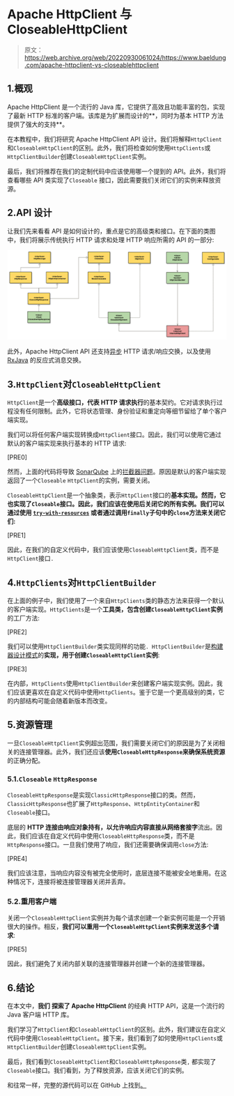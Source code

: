 # Apache HttpClient 与 CloseableHttpClient

> 原文：<https://web.archive.org/web/20220930061024/https://www.baeldung.com/apache-httpclient-vs-closeablehttpclient>

## 1.概观

Apache HttpClient 是一个流行的 Java 库，它提供了高效且功能丰富的包，实现了最新 HTTP 标准的客户端。该库是为扩展而设计的**，同时为基本 HTTP 方法提供了强大的支持**。

在本教程中，我们将研究 Apache HttpClient API 设计。我们将解释`HttpClient`和`CloseableHttpClient`的区别。此外，我们将检查如何使用`HttpClients`或`HttpClientBuilder`创建`CloseableHttpClient`实例。

最后，我们将推荐在我们的定制代码中应该使用哪一个提到的 API。此外，我们将查看哪些 API 类实现了`Closeable` 接口，因此需要我们关闭它们的实例来释放资源。

## 2.API 设计

让我们先来看看 API 是如何设计的，重点是它的高级类和接口。在下面的类图中，我们将展示传统执行 HTTP 请求和处理 HTTP 响应所需的 API 的一部分:

[![Apache Classic HTTP Client](img/729b7e28d2f04c1399fee033c3ca0a82.png)](/web/20220524060337/https://www.baeldung.com/wp-content/uploads/2022/04/apache_httpclient7.png)

此外，Apache HttpClient API 还支持[异步](/web/20220524060337/https://www.baeldung.com/httpasyncclient-tutorial) HTTP 请求/响应交换，以及使用 [RxJava](/web/20220524060337/https://www.baeldung.com/rx-java) 的反应式消息交换。

## 3.`HttpClient`对`CloseableHttpClient`

`HttpClient`是一个**高级接口，代表 HTTP 请求执行**的基本契约。它对请求执行过程没有任何限制。此外，它将状态管理、身份验证和重定向等细节留给了单个客户端实现。

我们可以将任何客户端实现转换成`HttpClient`接口。因此，我们可以使用它通过默认的客户端实现来执行基本的 HTTP 请求:

[PRE0]

然而，上面的代码将导致 [SonarQube](/web/20220524060337/https://www.baeldung.com/sonar-qube) 上的[拦截器问题](https://web.archive.org/web/20220524060337/https://rules.sonarsource.com/java/RSPEC-2095)。原因是默认的客户端实现返回了一个`Closeable` `HttpClient`的实例，需要关闭。

`CloseableHttpClient`是一个抽象类，表示`HttpClient`接口的**基本实现。然而，它也实现了`Closeable`接口。因此，我们应该在使用后关闭它的所有实例。我们可以通过使用 [`try-with-resources`](/web/20220524060337/https://www.baeldung.com/java-try-with-resources) 或者通过调用`finally`子句中的`close`方法来关闭它们:**

[PRE1]

因此，在我们的自定义代码中，我们应该使用`CloseableHttpClient`类，而不是`HttpClient`接口`.`

## 4.`HttpClients`对`HttpClientBuilder`

在上面的例子中，我们使用了一个来自`HttpClients`类的静态方法来获得一个默认的客户端实现。`HttpClients`是一个**工具类，包含创建`CloseableHttpClient`实例**的工厂方法:

[PRE2]

我们可以使用`HttpClientBuilder`类实现同样的功能`. HttpClientBuilder`是[构建器设计模式](/web/20220524060337/https://www.baeldung.com/creational-design-patterns#builder)的**实现，用于创建`CloseableHttpClient`实例**:

[PRE3]

在内部，`HttpClients`使用`HttpClientBuilder`来创建客户端实现实例。因此，我们应该更喜欢在自定义代码中使用`HttpClients`。鉴于它是一个更高级别的类，它的内部结构可能会随着新版本而改变。

## 5.资源管理

一旦`CloseableHttpClient`实例超出范围，我们需要关闭它们的原因是为了关闭相关的连接管理器。此外，我们还应该**使用`CloseableHttpResponse`来确保系统资源**的正确分配。

### 5.1.`Closeable` `HttpResponse`

`CloseableHttpResponse`是实现`ClassicHttpResponse`接口的类。然而，`ClassicHttpResponse`也扩展了`HttpResponse`、`HttpEntityContainer`和`Closeable`接口。

底层的 **HTTP 连接由响应对象持有，以允许响应内容直接从网络套接字**流出。因此，我们应该在自定义代码中使用`CloseableHttpResponse`类，而不是`HttpResponse`接口。一旦我们使用了响应，我们还需要确保调用`close`方法:

[PRE4]

我们应该注意，当响应内容没有被完全使用时，底层连接不能被安全地重用。在这种情况下，连接将被连接管理器关闭并丢弃。

### 5.2.重用客户端

关闭一个`CloseableHttpClient`实例并为每个请求创建一个新实例可能是一个开销很大的操作。相反，**我们可以重用一个`CloseableHttpClient`实例来发送多个请求**:

[PRE5]

因此，我们避免了关闭内部关联的连接管理器并创建一个新的连接管理器。

## 6.结论

在本文中，**我们** **探索了 Apache HttpClient** 的经典 HTTP API，这是一个流行的 Java 客户端 HTTP 库。

我们学习了`HttpClient`和`CloseableHttpClient`的区别。此外，我们建议在自定义代码中使用`CloseableHttpClient`。接下来，我们看到了如何使用`HttpClients`或`HttpClientBuilder`创建`CloseableHttpClient`实例。

最后，我们看到`CloseableHttpClient`和`CloseableHttpResponse`类`,` 都实现了`Closeable`接口。我们看到，为了释放资源，应该关闭它们的实例。

和往常一样，完整的源代码可以在 GitHub 上找到[。](https://web.archive.org/web/20220524060337/https://github.com/eugenp/tutorials/tree/master/apache-httpclient-2)